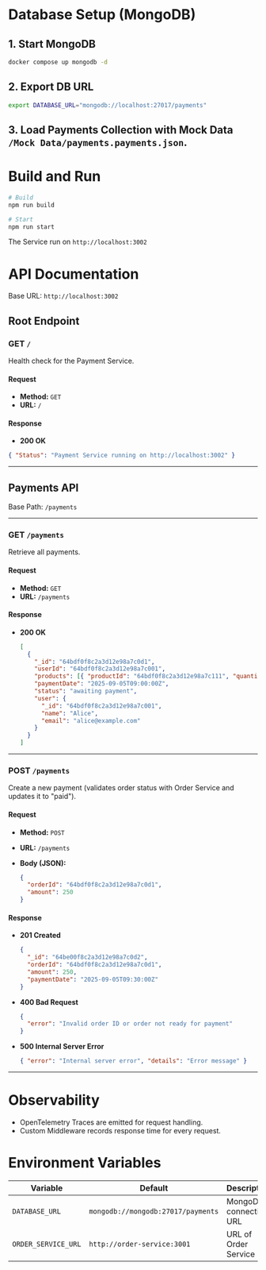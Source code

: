 # Database Setup (MongoDB)

## 1. Start MongoDB

```bash
docker compose up mongodb -d
```

## 2. Export DB URL

```bash
export DATABASE_URL="mongodb://localhost:27017/payments"
```

## 3. Load Payments Collection with Mock Data `/Mock Data/payments.payments.json`.

# Build and Run

```bash
# Build
npm run build

# Start
npm run start
```

The Service run on `http://localhost:3002`

# API Documentation

Base URL: `http://localhost:3002`

## Root Endpoint

### GET `/`

Health check for the Payment Service.

#### Request

- **Method:** `GET`
- **URL:** `/`

#### Response

- **200 OK**

```json
{ "Status": "Payment Service running on http://localhost:3002" }
```

---

## Payments API

Base Path: `/payments`

---

### GET `/payments`

Retrieve all payments.

#### Request

- **Method:** `GET`
- **URL:** `/payments`

#### Response

- **200 OK**
  ```json
  [
    {
      "_id": "64bdf0f8c2a3d12e98a7c0d1",
      "userId": "64bdf0f8c2a3d12e98a7c001",
      "products": [{ "productId": "64bdf0f8c2a3d12e98a7c111", "quantity": 2 }],
      "paymentDate": "2025-09-05T09:00:00Z",
      "status": "awaiting payment",
      "user": {
        "_id": "64bdf0f8c2a3d12e98a7c001",
        "name": "Alice",
        "email": "alice@example.com"
      }
    }
  ]
  ```

---

### POST `/payments`

Create a new payment (validates order status with Order Service and updates it to "paid").

#### Request

- **Method:** `POST`
- **URL:** `/payments`
- **Body (JSON):**

  ```json
  {
    "orderId": "64bdf0f8c2a3d12e98a7c0d1",
    "amount": 250
  }
  ```

#### Response

- **201 Created**

  ```json
  {
    "_id": "64be00f8c2a3d12e98a7c0d2",
    "orderId": "64bdf0f8c2a3d12e98a7c0d1",
    "amount": 250,
    "paymentDate": "2025-09-05T09:30:00Z"
  }
  ```

- **400 Bad Request**

  ```json
  {
    "error": "Invalid order ID or order not ready for payment"
  }
  ```

- **500 Internal Server Error**

  ```json
  { "error": "Internal server error", "details": "Error message" }
  ```

---

# Observability

- OpenTelemetry Traces are emitted for request handling.
- Custom Middleware records response time for every request.

# Environment Variables

| Variable            | Default                            | Description            |
| ------------------- | ---------------------------------- | ---------------------- |
| `DATABASE_URL`      | `mongodb://mongodb:27017/payments` | MongoDB connection URL |
| `ORDER_SERVICE_URL` | `http://order-service:3001`        | URL of Order Service   |
